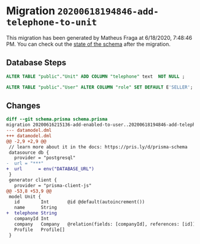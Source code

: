 # Migration `20200618194846-add-telephone-to-unit`

This migration has been generated by Matheus Fraga at 6/18/2020, 7:48:46 PM.
You can check out the [state of the schema](./schema.prisma) after the migration.

## Database Steps

```sql
ALTER TABLE "public"."Unit" ADD COLUMN "telephone" text  NOT NULL ;

ALTER TABLE "public"."User" ALTER COLUMN "role" SET DEFAULT E'SELLER';
```

## Changes

```diff
diff --git schema.prisma schema.prisma
migration 20200616215136-add-enabled-to-user..20200618194846-add-telephone-to-unit
--- datamodel.dml
+++ datamodel.dml
@@ -2,9 +2,9 @@
 // learn more about it in the docs: https://pris.ly/d/prisma-schema
 datasource db {
   provider = "postgresql"
-  url = "***"
+  url      = env("DATABASE_URL")
 }
 generator client {
   provider = "prisma-client-js"
@@ -53,8 +53,9 @@
 model Unit {
   id        Int       @id @default(autoincrement())
   name      String
+  telephone String
   companyId Int
   company   Company   @relation(fields: [companyId], references: [id])
   Profile   Profile[]
 }
```


